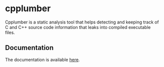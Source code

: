# cpplumber

Cpplumber is a static analysis tool that helps detecting and keeping track of C
and C++ source code information that leaks into compiled executable files.

## Documentation

The documentation is available [here](https://github.com/ergrelet/cpplumber/blob/gh-pages/index.md).
